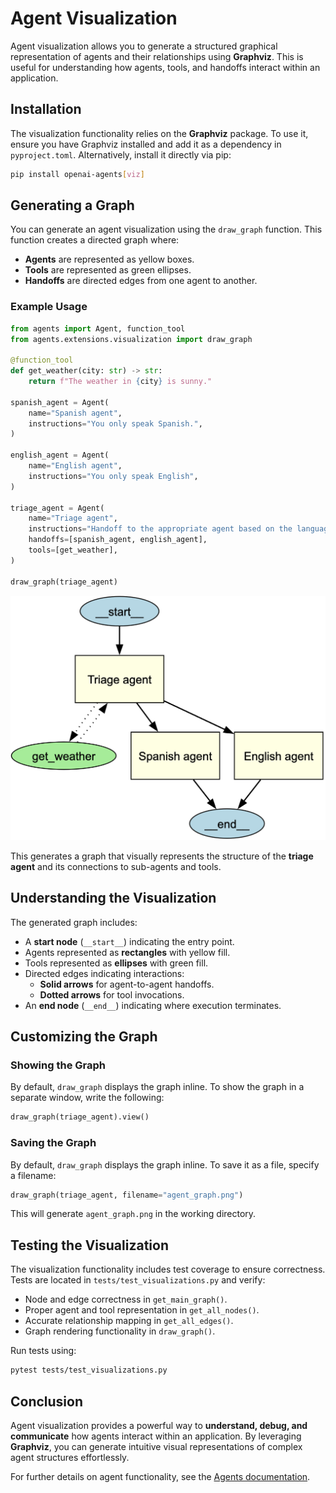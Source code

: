 # Agent Visualization

Agent visualization allows you to generate a structured graphical representation of agents and their relationships using **Graphviz**. This is useful for understanding how agents, tools, and handoffs interact within an application.

## Installation

The visualization functionality relies on the **Graphviz** package. To use it, ensure you have Graphviz installed and add it as a dependency in `pyproject.toml`. Alternatively, install it directly via pip:

```bash
pip install openai-agents[viz]
```

## Generating a Graph

You can generate an agent visualization using the `draw_graph` function. This function creates a directed graph where:

- **Agents** are represented as yellow boxes.
- **Tools** are represented as green ellipses.
- **Handoffs** are directed edges from one agent to another.

### Example Usage

```python
from agents import Agent, function_tool
from agents.extensions.visualization import draw_graph

@function_tool
def get_weather(city: str) -> str:
    return f"The weather in {city} is sunny."

spanish_agent = Agent(
    name="Spanish agent",
    instructions="You only speak Spanish.",
)

english_agent = Agent(
    name="English agent",
    instructions="You only speak English",
)

triage_agent = Agent(
    name="Triage agent",
    instructions="Handoff to the appropriate agent based on the language of the request.",
    handoffs=[spanish_agent, english_agent],
    tools=[get_weather],
)

draw_graph(triage_agent)
```

![Agent Graph](./assets/images/graph.png)

This generates a graph that visually represents the structure of the **triage agent** and its connections to sub-agents and tools.


## Understanding the Visualization

The generated graph includes:

- A **start node** (`__start__`) indicating the entry point.
- Agents represented as **rectangles** with yellow fill.
- Tools represented as **ellipses** with green fill.
- Directed edges indicating interactions:
  - **Solid arrows** for agent-to-agent handoffs.
  - **Dotted arrows** for tool invocations.
- An **end node** (`__end__`) indicating where execution terminates.

## Customizing the Graph

### Showing the Graph
By default, `draw_graph` displays the graph inline. To show the graph in a separate window, write the following:

```python
draw_graph(triage_agent).view()
```

### Saving the Graph
By default, `draw_graph` displays the graph inline. To save it as a file, specify a filename:

```python
draw_graph(triage_agent, filename="agent_graph.png")
```

This will generate `agent_graph.png` in the working directory.

## Testing the Visualization

The visualization functionality includes test coverage to ensure correctness. Tests are located in `tests/test_visualizations.py` and verify:

- Node and edge correctness in `get_main_graph()`.
- Proper agent and tool representation in `get_all_nodes()`.
- Accurate relationship mapping in `get_all_edges()`.
- Graph rendering functionality in `draw_graph()`.

Run tests using:

```bash
pytest tests/test_visualizations.py
```

## Conclusion

Agent visualization provides a powerful way to **understand, debug, and communicate** how agents interact within an application. By leveraging **Graphviz**, you can generate intuitive visual representations of complex agent structures effortlessly.

For further details on agent functionality, see the [Agents documentation](agents.md).

